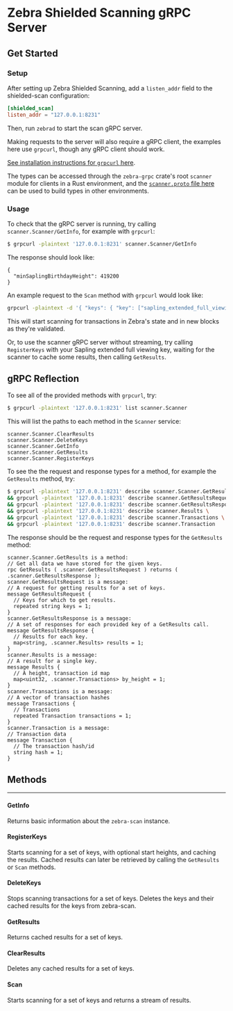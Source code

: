 # Zebra Shielded Scanning gRPC Server

## Get Started

### Setup

After setting up Zebra Shielded Scanning, add a `listen_addr` field to the shielded-scan configuration:

```toml
[shielded_scan]
listen_addr = "127.0.0.1:8231"
```

Then, run `zebrad` to start the scan gRPC server.

Making requests to the server will also require a gRPC client, the examples here use `grpcurl`, though any gRPC client should work.

[See installation instructions for `grpcurl` here](https://github.com/fullstorydev/grpcurl?tab=readme-ov-file#installation).

The types can be accessed through the `zebra-grpc` crate's root `scanner` module for clients in a Rust environment, and the [`scanner.proto` file here](https://github.com/ZcashFoundation/zebra/blob/main/zebra-grpc/proto/scanner.proto) can be used to build types in other environments.

### Usage

To check that the gRPC server is running, try calling `scanner.Scanner/GetInfo`, for example with `grpcurl`:

```bash
$ grpcurl -plaintext '127.0.0.1:8231' scanner.Scanner/GetInfo
```

The response should look like:

```
{
  "minSaplingBirthdayHeight": 419200
}
```

An example request to the `Scan` method with `grpcurl` would look like: 

```bash
grpcurl -plaintext -d '{ "keys": { "key": ["sapling_extended_full_viewing_key"] } }' '127.0.0.1:8231' scanner.Scanner/Scan
```

This will start scanning for transactions in Zebra's state and in new blocks as they're validated.

Or, to use the scanner gRPC server without streaming, try calling `RegisterKeys` with your Sapling extended full viewing key, waiting for the scanner to cache some results, then calling `GetResults`.

## gRPC Reflection

To see all of the provided methods with `grpcurl`, try:

```bash
$ grpcurl -plaintext '127.0.0.1:8231' list scanner.Scanner
```

This will list the paths to each method in the `Scanner` service:
```
scanner.Scanner.ClearResults
scanner.Scanner.DeleteKeys
scanner.Scanner.GetInfo
scanner.Scanner.GetResults
scanner.Scanner.RegisterKeys
```

To see the the request and response types for a method, for example the `GetResults` method, try:


```bash
$ grpcurl -plaintext '127.0.0.1:8231' describe scanner.Scanner.GetResults \
&& grpcurl -plaintext '127.0.0.1:8231' describe scanner.GetResultsRequest \
&& grpcurl -plaintext '127.0.0.1:8231' describe scanner.GetResultsResponse \
&& grpcurl -plaintext '127.0.0.1:8231' describe scanner.Results \
&& grpcurl -plaintext '127.0.0.1:8231' describe scanner.Transactions \
&& grpcurl -plaintext '127.0.0.1:8231' describe scanner.Transaction
```

The response should be the request and response types for the `GetResults` method:

```
scanner.Scanner.GetResults is a method:
// Get all data we have stored for the given keys.
rpc GetResults ( .scanner.GetResultsRequest ) returns ( .scanner.GetResultsResponse );
scanner.GetResultsRequest is a message:
// A request for getting results for a set of keys.
message GetResultsRequest {
  // Keys for which to get results.
  repeated string keys = 1;
}
scanner.GetResultsResponse is a message:
// A set of responses for each provided key of a GetResults call.
message GetResultsResponse {
  // Results for each key.
  map<string, .scanner.Results> results = 1;
}
scanner.Results is a message:
// A result for a single key.
message Results {
  // A height, transaction id map
  map<uint32, .scanner.Transactions> by_height = 1;
}
scanner.Transactions is a message:
// A vector of transaction hashes
message Transactions {
  // Transactions
  repeated Transaction transactions = 1;
}
scanner.Transaction is a message:
// Transaction data
message Transaction {
  // The transaction hash/id
  string hash = 1;
}
```

## Methods

<!-- TODO: Add a reference to zebra-grpc method docs -->

---
#### GetInfo

Returns basic information about the `zebra-scan` instance.

#### RegisterKeys

Starts scanning for a set of keys, with optional start heights, and caching the results.
Cached results can later be retrieved by calling the `GetResults` or `Scan` methods.

#### DeleteKeys

Stops scanning transactions for a set of keys. Deletes the keys and their cached results for the keys from zebra-scan.

#### GetResults

Returns cached results for a set of keys.

#### ClearResults

Deletes any cached results for a set of keys.

#### Scan

Starts scanning for a set of keys and returns a stream of results.

